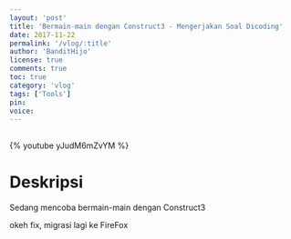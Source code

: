 ```yaml
---
layout: 'post'
title: 'Bermain-main dengan Construct3 - Mengerjakan Soal Dicoding'
date: 2017-11-22
permalink: '/vlog/:title'
author: 'BanditHijo'
license: true
comments: true
toc: true
category: 'vlog'
tags: ['Tools']
pin:
voice:
---
```


<div style="margin-top:30px;"></div>

{% youtube yJudM6mZvYM %}

# Deskripsi

Sedang mencoba bermain-main dengan Construct3

okeh fix, migrasi lagi ke FireFox
